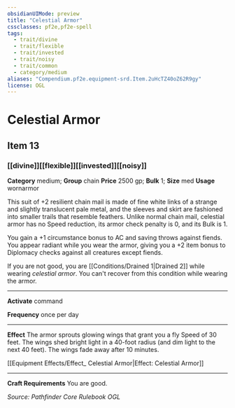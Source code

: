 ```yaml
---
obsidianUIMode: preview
title: "Celestial Armor"
cssclasses: pf2e,pf2e-spell
tags:
  - trait/divine
  - trait/flexible
  - trait/invested
  - trait/noisy
  - trait/common
  - category/medium
aliases: "Compendium.pf2e.equipment-srd.Item.2uHcTZ40oZ62R9gy"
license: OGL
---
```

# Celestial Armor
## Item 13
### [[divine]][[flexible]][[invested]][[noisy]]

**Category** medium; **Group** chain
**Price** 2500 gp; 
**Bulk** 1; **Size** med
**Usage** wornarmor

This suit of +2 resilient chain mail is made of fine white links of a strange and slightly translucent pale metal, and the sleeves and skirt are fashioned into smaller trails that resemble feathers. Unlike normal chain mail, celestial armor has no Speed reduction, its armor check penalty is 0, and its Bulk is 1.

You gain a +1 circumstance bonus to AC and saving throws against fiends. You appear radiant while you wear the armor, giving you a +2 item bonus to Diplomacy checks against all creatures except fiends.

If you are not good, you are [[Conditions/Drained 1|Drained 2]] while wearing _celestial armor_. You can't recover from this condition while wearing the armor.

* * *

**Activate** command

**Frequency** once per day

* * *

**Effect** The armor sprouts glowing wings that grant you a fly Speed of 30 feet. The wings shed bright light in a 40-foot radius (and dim light to the next 40 feet). The wings fade away after 10 minutes.

[[Equipment Effects/Effect_ Celestial Armor|Effect: Celestial Armor]]

* * *

**Craft Requirements** You are good.

*Source: Pathfinder Core Rulebook*
*OGL*